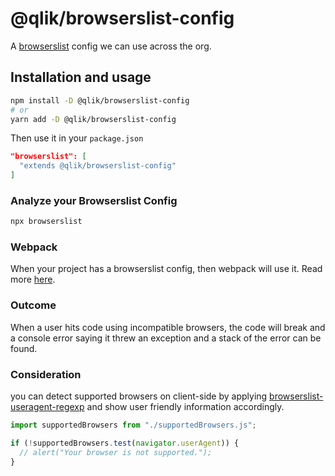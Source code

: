 # @qlik/browserslist-config

A [browserslist](https://github.com/browserslist/browserslist) config we can use across the org.

## Installation and usage

```sh
npm install -D @qlik/browserslist-config
# or
yarn add -D @qlik/browserslist-config
```

Then use it in your `package.json`

```json
"browserslist": [
  "extends @qlik/browserslist-config"
]
```

### Analyze your Browserslist Config

```sh
npx browserslist
```

### Webpack

When your project has a browserslist config, then webpack will use it. Read more [here](https://webpack.js.org/configuration/target/#browserslist).

### Outcome

When a user hits code using incompatible browsers, the code will break and a console error saying it threw an exception and a stack of the error can be found.

### Consideration

you can detect supported browsers on client-side by applying [browserslist-useragent-regexp](https://github.com/browserslist/browserslist-useragent-regexp) and show user friendly information accordingly.

```js
import supportedBrowsers from "./supportedBrowsers.js";

if (!supportedBrowsers.test(navigator.userAgent)) {
  // alert("Your browser is not supported.");
}
```
